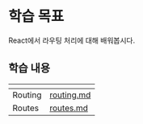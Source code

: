 # 학습 목표

React에서 라우팅 처리에 대해 배워봅시다.

## 학습 내용

<table data-view="cards">
  <thead>
    <tr>
      <th></th>
      <th data-hidden data-card-target data-type="content-ref"></th>
    </tr>
  </thead>
  <tbody>
    <tr>
      <td>Routing</td>
      <td><a href="./routing.md">routing.md</a></td>
    </tr>
    <tr>
      <td>Routes</td>
      <td><a href="./routes.md">routes.md</a></td>
    </tr>
</table>
